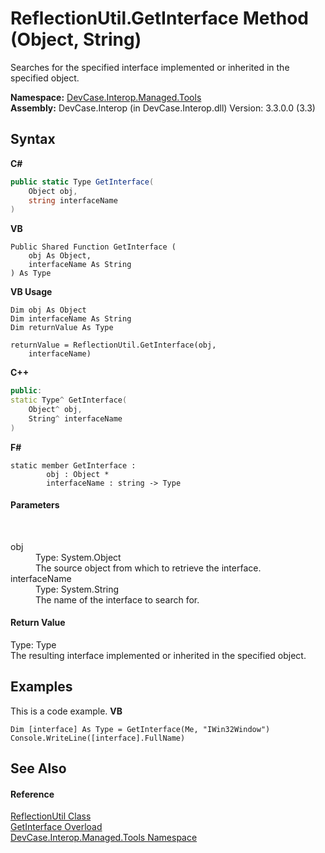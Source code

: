 # ReflectionUtil.GetInterface Method (Object, String)
 

Searches for the specified interface implemented or inherited in the specified object.

**Namespace:**&nbsp;<a href="N_DevCase_Interop_Managed_Tools">DevCase.Interop.Managed.Tools</a><br />**Assembly:**&nbsp;DevCase.Interop (in DevCase.Interop.dll) Version: 3.3.0.0 (3.3)

## Syntax

**C#**<br />
``` C#
public static Type GetInterface(
	Object obj,
	string interfaceName
)
```

**VB**<br />
``` VB
Public Shared Function GetInterface ( 
	obj As Object,
	interfaceName As String
) As Type
```

**VB Usage**<br />
``` VB Usage
Dim obj As Object
Dim interfaceName As String
Dim returnValue As Type

returnValue = ReflectionUtil.GetInterface(obj, 
	interfaceName)
```

**C++**<br />
``` C++
public:
static Type^ GetInterface(
	Object^ obj, 
	String^ interfaceName
)
```

**F#**<br />
``` F#
static member GetInterface : 
        obj : Object * 
        interfaceName : string -> Type 

```


#### Parameters
&nbsp;<dl><dt>obj</dt><dd>Type: System.Object<br />The source object from which to retrieve the interface.</dd><dt>interfaceName</dt><dd>Type: System.String<br />The name of the interface to search for.</dd></dl>

#### Return Value
Type: Type<br />The resulting interface implemented or inherited in the specified object.

## Examples
This is a code example. 
**VB**<br />
``` VB
Dim [interface] As Type = GetInterface(Me, "IWin32Window")
Console.WriteLine([interface].FullName)
```


## See Also


#### Reference
<a href="T_DevCase_Interop_Managed_Tools_ReflectionUtil">ReflectionUtil Class</a><br /><a href="Overload_DevCase_Interop_Managed_Tools_ReflectionUtil_GetInterface">GetInterface Overload</a><br /><a href="N_DevCase_Interop_Managed_Tools">DevCase.Interop.Managed.Tools Namespace</a><br />
